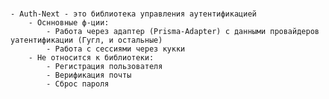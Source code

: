 #
	- Auth-Next - это библиотека управления аутентификацией
		- Оснновные ф-ции:
			- Работа через адаптер (Prisma-Adapter) с данными провайдеров уатентификации (Гугл, и остальные)
			- Работа с сессиями через кукки
		- Не относится к библиотеки:
			- Регистрация пользователя
			- Верификация почты
			- Сброс пароля
